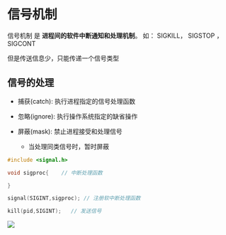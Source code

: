 # 信号机制

信号机制 是 **进程间的软件中断通知和处理机制**。
如： SIGKILL， SIGSTOP ， SIGCONT

但是传送信息少，只能传递一个信号类型

## 信号的处理

- 捕获(catch): 执行进程指定的信号处理函数

- 忽略(ignore): 执行操作系统指定的缺省操作

- 屏蔽(mask): 禁止进程接受和处理信号

   - 当处理同类信号时，暂时屏蔽


```c
#include <signal.h>

void sigproc{    // 中断处理函数

}

signal(SIGINT,sigproc); // 注册软中断处理函数

kill(pid,SIGINT);   // 发送信号

```


![](https://pic.existorlive.cn/%E6%88%AA%E5%B1%8F2020-10-10%20%E4%B8%8A%E5%8D%884.41.37.png)